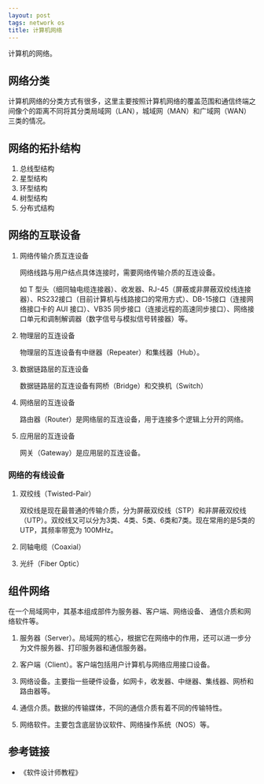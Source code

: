 ```yaml
---
layout: post
tags: network os
title: 计算机网络
---
```

计算机的网络。

## 网络分类

计算机网络的分类方式有很多，这里主要按照计算机网络的覆盖范围和通信终端之间像个的距离不同将其分类局域网（LAN），城域网（MAN）和广域网（WAN）三类的情况。

## 网络的拓扑结构

1. 总线型结构
2. 星型结构
3. 环型结构
4. 树型结构
5. 分布式结构

## 网络的互联设备

1. 网络传输介质互连设备

   网络线路与用户结点具体连接时，需要网络传输介质的互连设备。

   如 T 型头（细同轴电缆连接器）、收发器、RJ-45（屏蔽或非屏蔽双绞线连接器）、RS232接口（目前计算机与线路接口的常用方式）、DB-15接口（连接网络接口卡的 AUI 接口）、VB35 同步接口（连接远程的高速同步接口）、网络接口单元和调制解调器（数字信号与模拟信号转接器）等。

2. 物理层的互连设备

   物理层的互连设备有中继器（Repeater）和集线器（Hub）。

3. 数据链路层的互连设备

   数据链路层的互连设备有网桥（Bridge）和交换机（Switch）

4. 网络层的互连设备

   路由器（Router）是网络层的互连设备，用于连接多个逻辑上分开的网络。

5. 应用层的互连设备

   网关（Gateway）是应用层的互连设备。

### 网络的有线设备

1. 双绞线（Twisted-Pair）

   双绞线是现在最普通的传输介质，分为屏蔽双绞线（STP）和非屏蔽双绞线（UTP）。双绞线又可以分为3类、4类、5类、6类和7类。现在常用的是5类的 UTP，其频率带宽为 100MHz。

2. 同轴电缆（Coaxial）

3. 光纤（Fiber Optic）

## 组件网络

在一个局域网中，其基本组成部件为服务器、客户端、网络设备、 通信介质和网络软件等。

1. 服务器（Server）。局域网的核心，根据它在网络中的作用，还可以进一步分为文件服务器、打印服务器和通信服务器。

2. 客户端（Client）。客户端包括用户计算机与网络应用接口设备。

3. 网络设备。主要指一些硬件设备，如网卡，收发器、中继器、集线器、网桥和路由器等。

4. 通信介质。数据的传输媒体，不同的通信介质有着不同的传输特性。

5. 网络软件。主要包含底层协议软件、网络操作系统（NOS）等。

## 参考链接

- 《软件设计师教程》

